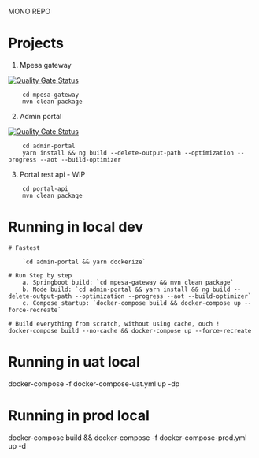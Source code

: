 MONO REPO

# Projects
1. Mpesa gateway

[![Quality Gate Status](https://sonarcloud.io/api/project_badges/measure?project=vuka-mpesa-gateway&metric=alert_status&token=3fcd5e367365192d9a3d956fc665562b6876bb03)](https://sonarcloud.io/dashboard?id=vuka-mpesa-gateway)

```
    cd mpesa-gateway
    mvn clean package
```

2. Admin portal

[![Quality Gate Status](https://sonarcloud.io/api/project_badges/measure?project=vuka-admin-portal&metric=alert_status&token=3fcd5e367365192d9a3d956fc665562b6876bb03)](https://sonarcloud.io/dashboard?id=vuka-admin-portal)

```
    cd admin-portal
    yarn install && ng build --delete-output-path --optimization --progress --aot --build-optimizer
```

3. Portal rest api - WIP

```
    cd portal-api
    mvn clean package
```

# Running in local dev

```
# Fastest

    `cd admin-portal && yarn dockerize`

# Run Step by step
    a. Springboot build: `cd mpesa-gateway && mvn clean package` 
    b. Node build: `cd admin-portal && yarn install && ng build --delete-output-path --optimization --progress --aot --build-optimizer`
    c. Compose startup: `docker-compose build && docker-compose up --force-recreate`

# Build everything from scratch, without using cache, ouch !
docker-compose build --no-cache && docker-compose up --force-recreate
```

# Running in uat local
docker-compose -f docker-compose-uat.yml up -dp

# Running in prod local
docker-compose build && docker-compose -f docker-compose-prod.yml up -d